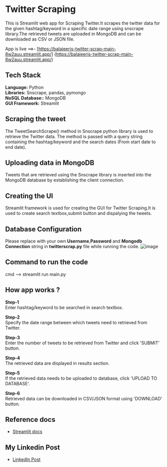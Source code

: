 
# Twitter Scraping 

This is Streamlit web app for Scraping Twitter.It scrapes the twitter data for the given hashtag/keyword in a specific date range using snscrape library.The retrieved tweets are uploaded in MongoDB and can be downloaded as CSV or JSON file.

App is live ==>- [https://balajeerjs-twitter-scrap-main-8w2auu.streamlit.app/] (https://balajeerjs-twitter-scrap-main-8w2auu.streamlit.app/)

## Tech Stack

**Language:** Python\
**Libraries:** Snscrape, pandas, pymongo\
**NoSQL Database:**: MongoDB\
**GUI Framework:** Streamlit

## Scraping the tweet

The TweetSearchScrape() method in Snscrape python library is used to retrieve the Twitter data. The method is passed with a query string containing the hashtag/keyword and the search dates (From start date to end date).

## Uploading data in MongoDB

Tweets that are retrieved using the Snscrape library is inserted into the MongoDB database by establishing the client connection.

## Creating the UI

 Streamlit framework is used for creating the GUI for Twitter Scraping.It is used to create search textbox,submit button and dispalying the tweets.

## Database Configuration
Please replace with  your own **Username**,**Password** and **Mongodb Connection** string in **twitterscrap.py** file while running the code.
![image](https://user-images.githubusercontent.com/116367662/224507490-f7762817-aaeb-450c-8df9-d11eefb8f84a.png)


## Command to run the code

cmd --> streamlit run main.py

## How app works ?

**Step-1**  
Enter hashtag/keyword to be searched in search textbox.

**Step-2**  
Specify the date range between which tweets need to retrieved from Twitter.

**Step-3**  
Enter the number of tweets to be retrieved from Twitter and click 'SUBMIT' button.

**Step-4**  
The retrieved data are displayed in results section.

**Step-5** <br>
If the retrieved data needs to be uploaded to database, click 'UPLOAD TO DATABASE'.

**Step-6** <br>
Retrieved data can be downloaded in CSV/JSON format using 'DOWNLOAD' button.

## Reference docs
 - [Streamlit docs](https://docs.streamlit.io/)
 
## My Linkedin Post
- [LinkedIn Post](https://www.linkedin.com/posts/rjs-balajee-389a8215a_python-dataengineering-streamlit-activity-7040484622387867648-PrKW?utm_source=share&utm_medium=member_desktop)

